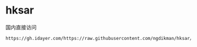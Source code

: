 # hksar
国内直接访问

```
https://gh.idayer.com/https://raw.githubusercontent.com/ngdikman/hksar/main/GDIPTV.m3u
```
